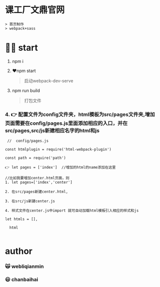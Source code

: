 # 课工厂文鼎官网
    > 首页制作
    > webpack+sass
# 💪🏻 start
1. npm i    

2. ❤️npm start    
    > 启动webpack-dev-serve  

3. npm run build
    > 打包文件
### 4. 👉 配置文件为config文件夹，html模板为src/pages文件夹,增加页面需要在config/pages.js里面添加相应的入口，并在src/pages,src/js新建相应名字的html和js
```  
 //  config/pages.js  
 
const htmlplugin = require('html-webpack-plugin')  

const path = require('path')  

👉 let pages = ['index']  //增加的html的name添加在这里  

//比如我要增加center.html页面，则   
1. let pages=['index','center']   

2. 在src/pages新建center.html,  

3. 在src/js新建center.js   

4. 样式文件在center.js中import 就可自动加载html模板引入相应的样式和js  

let htmls = [],  

  html
  
```
# author  

### 🙀 webliqianmin  
### 😃 chanbaihai

